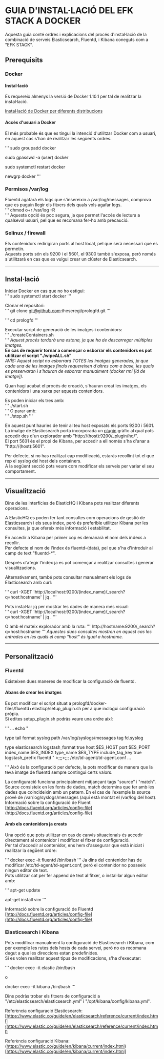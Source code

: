 # GUIA D'INSTAL·LACIÓ DEL EFK STACK A DOCKER

Aquesta guia conté ordres i explicacions del procés d'instal·lació de la combinació de serveis Elasticsearch, Fluentd, i Kibana coneguts com a "EFK STACK".

## Prerequisits

### Docker

#### Instal·lació
Es requereix almenys la versió de Docker 1.10.1 per tal de realitzar la instal·lació.	
	
[Instal·lació de Docker per diferents distribucions](https://docs.docker.com/engine/installation/)
	
#### Accés d'usuari a Docker
	
El més probable és que es tingui la intenció d'utilitzar Docker com a usuari, en aquest cas s'han de realitzar les següents ordres.
	
'''
sudo groupadd docker
	
sudo gpasswd -a (user) docker
	
sudo systemctl restart docker
	
newgrp docker
'''
### Permisos /var/log
	
Fluentd agafarà els logs que s'insereixin a /var/log/messages, comprova que es puguin llegir els fitxers dels quals vols agafar logs.	
'''	
chmod o+r /var/log -R	
'''	
Aquesta opció és poc segura, ja que permet l'accés de lectura a qualsevol usuari, pel que es recomana fer-ho amb precaució.
	
### Selinux / firewall

Els contenidors redirigiran ports al host local, pel que serà necessari que es permetin.	
Aquests ports són els 9200 i el 5601, el 9300 també s'exposa, però només s'utilitzarà en cas que es vulgui crear un clúster de Elasticsearch.	

---

## Instal·lació

Iniciar Docker en cas que no ho estigui:	
'''	
sudo systemctl start docker	
'''	

Clonar el repositori:	
'''	
git clone git@github.com:theseregi/prologfd.git	
'''	

'''	
cd prologfd	
'''

Executar script de generació de les imatges i contenidors:	
'''
./createContainers.sh	
'''
*Aquest procés tardarà una estona, ja que ha de descarregar múltiples imatges.*		
**En cas de requerir tornar a començar o esborrar els contenidors es pot utilitzar el script "./wipeALL.sh"**	
*AVÍS: Aquest script no esborrarà TOTES les imatges generades, ja que cada una de les imatges finals requereixen d'altres com a base, les quals es preservaran i s'hauran de esborrar manualment (docker rmi [id de imatge]).*	

Quan hagi acabat el procés de creació, s'hauran creat les imatges, els contenidors i una xarxa per aquests contenidors.	

Es poden iniciar els tres amb:	
'''
./start.sh	
'''
O parar amb:	
'''
./stop.sh
'''

En aquest punt hauries de tenir al teu host exposats els ports 9200 i 5601.	
La imatge de Elasticsearch porta incorporada un [plugin](http://www.elastichq.org) gràfic al qual pots accedir des d'un explorador amb "http://(host):9200/_plugin/hq/".	
El port 5601 és el propi de Kibana, per accedir a ell només s'ha d'anar a "http://(host):5601".	

Per defecte, si no has realitzat cap modificació, estaràs recollint tot el que rep el syslog del host dels containers.	
A la següent secció pots veure com modificar els serveis per variar el seu comportament.	

---

## Visualització

Dins de les interfícies de ElasticHQ i Kibana pots realitzar diferents operacions.
	
A ElasticHQ es poden fer tant consultes com operacions de gestió de Elasticsearch i els seus índex, però és preferible utilitzar Kibana per les consultes, ja que ofereix més informació i estabilitat.	

En accedir a Kibana per primer cop es demanarà el nom dels índexs a recollir.	
Per defecte el nom de l'índex és fluentd-(data), pel que s'ha d'introduir al camp de text "fluentd-*".	

Després d'afegir l'índex ja es pot començar a realitzar consultes i generar visualitzacions.	

Alternativament, també pots consultar manualment els logs de Elasticsearch amb curl:	

'''
curl -XGET 'http://localhost:9200/(index_name)/_search?q=host:hostname' | jq .
'''

Pots instal·lar jq per mostrar les dades de manera més visual:	
'''
curl -XGET 'http://localhost:9200/(index_name)/_search?q=host:hostname' | jq .
'''

O amb el mateix explorador amb la ruta:	
'''
http://hostname:9200/_search?q=host:hostname
'''
*Aquestes dues consultes mostren en aquest cas les entrades en les quals el camp "host" és igual a hostname.*	

---

## Personalització

### Fluentd

Existeixen dues maneres de modificar la configuració de fluentd.	

#### Abans de crear les imatges

Es pot modificar el script situat a prologfd/docker-files/fluentd+elasticp/setup_plugin.sh per a que inclogui configuració pròpia.	
Si edites setup_plugin.sh podràs veure una ordre així:	

'''
...
echo "


type tail
format syslog
path /var/log/syslogs/messages
tag fd.syslog



type elasticsearch
logstash_format true
host $ES_HOST
port $ES_PORT
index_name $ES_INDEX
type_name $ES_TYPE
include_tag_key true
logstash_prefix fluentd
" >;;;>;;; /etc/td-agent/td-agent.conf
...

'''
Això és la configuració per defecte, la pots modificar de manera que la teva imatge de fluentd sempre contingui certs valors.
	
La configuració funciona principalment mitjançant tags "source" i "match".	
Source consisteix en les fonts de dades, match determina que fer amb les dades que coincideixin amb un pattern.	
En el cas de l'exemple la source prové de /var/log/syslogs/messages (aquí està montat el /var/log del host).	
Informació sobre la configuració de Fluent [http://docs.fluentd.org/articles/config-file](http://docs.fluentd.org/articles/config-file)	

#### Amb els contenidors ja creats

Una opció que pots utilitzar en cas de canvis situacionals és accedir directament al contenidor i modificar el fitxer de configuració.	
Per tal d'accedir al contenidor, ens hem d'assegurar que està iniciat i realitzar la següent ordre:	

'''
docker exec -it fluentd /bin/bash
'''
Ja dins del contenidor has de modificar /etc/td-agent/td-agent.conf, però el contenidor no posseeix ningun editor de text.	
Pots utilitzar cat per fer append de text al fitxer, o instal·lar algun editor amb:	

'''
apt-get update

apt-get install vim
'''

Informació sobre la configuració de Fluentd [http://docs.fluentd.org/articles/config-file](http://docs.fluentd.org/articles/config-file)	

### Elasticsearch i Kibana

Pots modificar manualment la configuració de Elasticsearch i Kibana, com per exemple les rutes dels hosts de cada servei, però no es recomana degut a que les direccions estan predefinides.	
Si es volen realitzar aquest tipus de modificacions, s'ha d'executar:	

'''
docker exec -it elastic /bin/bash

o

docker exec -it kibana /bin/bash
'''

Dins podràs trobar els fitxers de configuració a "/etc/elasticsearch/elasticsearch.yml" i "/opt/kibana/config/kibana.yml".	

Referència configuració Elasticsearch: [https://www.elastic.co/guide/en/elasticsearch/reference/current/index.html](https://www.elastic.co/guide/en/elasticsearch/reference/current/index.html)	

Referència configuració Kibana: (https://www.elastic.co/guide/en/kibana/current/index.html)[https://www.elastic.co/guide/en/kibana/current/index.html]	





